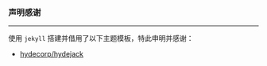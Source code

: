 ### 声明感谢
***
使用 `jekyll` 搭建并借用了以下主题模板，特此申明并感谢：
- [hydecorp/hydejack](https://github.com/hydecorp/hydejack "hydejack")
